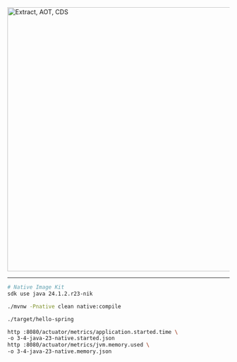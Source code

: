 <img src="images/graal.png" alt="Extract, AOT, CDS" width="600"/>

---

```bash
# Native Image Kit
sdk use java 24.1.2.r23-nik

./mvnw -Pnative clean native:compile

./target/hello-spring

http :8080/actuator/metrics/application.started.time \
-o 3-4-java-23-native.started.json
http :8080/actuator/metrics/jvm.memory.used \
-o 3-4-java-23-native.memory.json
```
